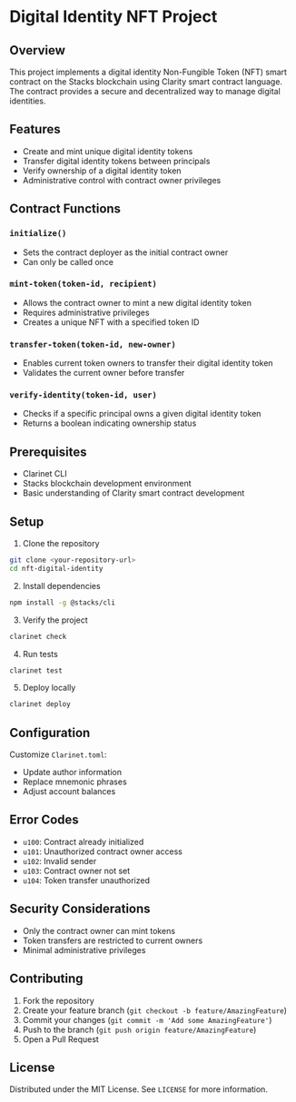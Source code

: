 # Digital Identity NFT Project

## Overview

This project implements a digital identity Non-Fungible Token (NFT) smart contract on the Stacks blockchain using Clarity smart contract language. The contract provides a secure and decentralized way to manage digital identities.

## Features

- Create and mint unique digital identity tokens
- Transfer digital identity tokens between principals
- Verify ownership of a digital identity token
- Administrative control with contract owner privileges

## Contract Functions

### `initialize()`
- Sets the contract deployer as the initial contract owner
- Can only be called once

### `mint-token(token-id, recipient)`
- Allows the contract owner to mint a new digital identity token
- Requires administrative privileges
- Creates a unique NFT with a specified token ID

### `transfer-token(token-id, new-owner)`
- Enables current token owners to transfer their digital identity token
- Validates the current owner before transfer

### `verify-identity(token-id, user)`
- Checks if a specific principal owns a given digital identity token
- Returns a boolean indicating ownership status

## Prerequisites

- Clarinet CLI
- Stacks blockchain development environment
- Basic understanding of Clarity smart contract development

## Setup

1. Clone the repository
```bash
git clone <your-repository-url>
cd nft-digital-identity
```

2. Install dependencies
```bash
npm install -g @stacks/cli
```

3. Verify the project
```bash
clarinet check
```

4. Run tests
```bash
clarinet test
```

5. Deploy locally
```bash
clarinet deploy
```

## Configuration

Customize `Clarinet.toml`:
- Update author information
- Replace mnemonic phrases
- Adjust account balances

## Error Codes

- `u100`: Contract already initialized
- `u101`: Unauthorized contract owner access
- `u102`: Invalid sender
- `u103`: Contract owner not set
- `u104`: Token transfer unauthorized

## Security Considerations

- Only the contract owner can mint tokens
- Token transfers are restricted to current owners
- Minimal administrative privileges

## Contributing

1. Fork the repository
2. Create your feature branch (`git checkout -b feature/AmazingFeature`)
3. Commit your changes (`git commit -m 'Add some AmazingFeature'`)
4. Push to the branch (`git push origin feature/AmazingFeature`)
5. Open a Pull Request

## License

Distributed under the MIT License. See `LICENSE` for more information.

